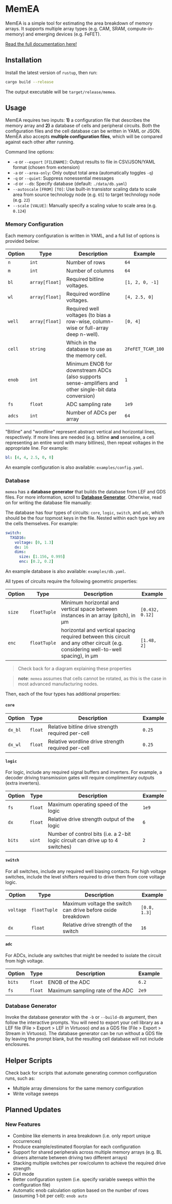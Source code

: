 # MemEA

MemEA is a simple tool for estimating the area breakdown of memory arrays.
It supports multiple array types (e.g. CAM, SRAM, compute-in-memory) and
emerging devices (e.g. FeFET).

[Read the full documentation here!](https://zmenciso.github.io/MemEA/memea/)

## Installation

Install the latest version of `rustup`, then run:

```bash
cargo build --release
```

The output executable will be `target/release/memea`.

## Usage

MemEA requires two inputs: **1)** a configuration file that describes the memory
array and **2)** a database of cells and peripheral circuits. Both the
configuration files and the cell database can be written in YAML or JSON. MemEA
also accepts **multiple configuration files**, which will be compared against
each other after running.

Command line options:

- `-e` or `--export` `[FILENAME]`: Output results to file in CSV/JSON/YAML
  format (chosen from extension)
- `-a` or `--area-only`: Only output total area (automatically toggles `-q`)
- `-q` or `--quiet`: Suppress nonessential messages
- `-d` or `--db`: Specify database (default: `./data/db.yaml`)
- `--autoscale` `[FROM]` `[TO]`: Use built-in transistor scaling data to scale
  area from source technology node (e.g. `65`) to target technology node (e.g.
  `22`)
- `--scale` `[VALUE]`: Manually specify a scaling value to scale area (e.g.
  `0.124`)

### Memory Configuration

Each memory configuration is written in YAML, and a full list of options is
provided below:

| Option | Type           | Description                                                                                            | Example           |
| ------ | -------------- | ------------------------------------------------------------------------------------------------------ | ----------------- |
| `n`    | `int`          | Number of rows                                                                                         | `64`              |
| `m`    | `int`          | Number of columns                                                                                      | `64`              |
| `bl`   | `array[float]` | Required bitline voltages.                                                                             | `[1, 2, 0, -1]`   |
| `wl`   | `array[float]` | Required wordline voltages.                                                                            | `[4, 2.5, 0]`     |
| `well` | `array[float]` | Required well voltages (to bias a row-wise, column-wise or full-array deep n-well).                    | `[0, 4]`          |
| `cell` | `string`       | Which in the database to use as the memory cell.                                                       | `2FeFET_TCAM_100` |
| `enob` | `int`          | Minimum ENOB for downstream ADCs (also supports sense-amplifiers and other single-bit data conversion) | `1`               |
| `fs`   | `float`        | ADC sampling rate                                                                                      | `1e9`             |
| `adcs` | `int`          | Number of ADCs per array                                                                               | `64`              |

"Bitline" and "wordline" represent abstract vertical and horizontal lines,
respectively. If more lines are needed (e.g. bitline **and** senseline, a cell
representing an entire word with many bitlines), then repeat voltages in the
appropriate line. For example:

```yaml
bl: [4, 4, 2.5, 0, 0]
```

An example configuration is also available: `examples/config.yaml`.

### Database

`memea` has a **database generator** that builds the database from LEF and GDS
files. For more information, scroll to [**Database
Generator**](#database-generator). Otherwise, read on for writing the database
file manually:

The database has four types of circuits: `core`, `logic`, `switch`, and `adc`,
which should be the four topmost keys in the file. Nested within each type key
are the cells themselves. For example:

```yaml
switch:
  TXGD16:
    voltage: [0, 1.3]
    dx: 16
    dims:
      size: [1.156, 0.995]
      enc: [0.2, 0.2]
```

An example database is also available: `examples/db.yaml`.

All types of circuits require the following geometric properties:

| Option | Type         | Description                                                                                                                        | Example         |
| ------ | ------------ | ---------------------------------------------------------------------------------------------------------------------------------- | --------------- |
| `size` | `floatTuple` | Minimum horizontal and vertical space between instances in an array (pitch), in μm                                                 | `[0.432, 0.12]` |
| `enc`  | `floatTuple` | horizontal and vertical spacing required between this circuit and any other circuit (e.g. considering well-to-well spacing), in μm | `[1.48, 2]`     |

> Check back for a diagram explaining these properties

> **note**: `memea` assumes that cells cannot be rotated, as this is the case in
> most advanced manufacturing nodes.

Then, each of the four types has additional properties:

#### `core`

| Option  | Type    | Description                                        | Example |
| ------- | ------- | -------------------------------------------------- | ------- |
| `dx_bl` | `float` | Relative bitline drive strength required per-cell  | `0.25`  |
| `dx_wl` | `float` | Relative wordline drive strength required per-cell | `0.25`  |

#### `logic`

For logic, include any required signal buffers and inverters. For example, a
decoder driving transmission gates will require complimentary outputs (extra
inverters).

| Option | Type    | Description                                                                    | Example |
| ------ | ------- | ------------------------------------------------------------------------------ | ------- |
| `fs`   | `float` | Maximum operating speed of the logic                                           | `1e9`   |
| `dx`   | `float` | Relative drive strength output of the logic                                    | `6`     |
| `bits` | `uint`  | Number of control bits (i.e. a 2-bit logic circuit can drive up to 4 switches) | `2`     |

#### `switch`

For all switches, include any required well biasing contacts. For high voltage
switches, include the level shifters required to drive them from core voltage
logic.

| Option    | Type         | Description                                                 | Example      |
| --------- | ------------ | ----------------------------------------------------------- | ------------ |
| `voltage` | `floatTuple` | Maximum voltage the switch can drive before oxide breakdown | `[0.8, 1.3]` |
| `dx`      | `float`      | Relative drive strength of the switch                       | `16`         |

#### `adc`

For ADCs, include any switches that might be needed to isolate the circuit from
high voltage.

| Option | Type    | Description                      | Example |
| ------ | ------- | -------------------------------- | ------- |
| `bits` | `float` | ENOB of the ADC                  | `6.2`   |
| `fs`   | `float` | Maximum sampling rate of the ADC | `2e9`   |

### Database Generator

Invoke the database generator with the `-b` or `--build-db` argument, then
follow the interactive prompts. You will need to export your cell library as a
LEF file (File > Export > LEF in Virtuoso) _and_ as a GDS file (File > Export >
Stream in Virtuoso). The database generator can be run without a GDS file by
leaving the prompt blank, but the resulting cell database will not include
enclosures.

## Helper Scripts

Check back for scripts that automate generating common configuration runs, such
as:

- Multiple array dimensions for the same memory configuration
- Write voltage sweeps

## Planned Updates

### New Features

- Combine like elements in area breakdown (i.e. only report unique
  occurrences)
- Produce example/estimated floorplan for each configuration
- Support for shared peripherals across multiple memory arrays (e.g. BL
  drivers alternate between driving two different arrays)
- Stacking multiple switches per row/column to achieve the required drive
  strength
- GUI mode
- Better configuration system (i.e. specify variable sweeps within the
  configuration file)
- Automatic enob calculation option based on the number of rows (assuming
  1-bit per cell): `enob auto`
